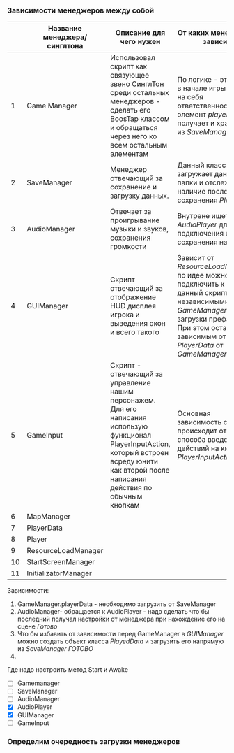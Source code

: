 ### Зависимости менеджеров между собой

|     | Название менеджера/ синглтона | Описание для чего нужен                                                                                                                                                                           | От каких менеджеров зависит                                                                                                                                                                                      | син-тон |
| --- | ----------------------------- | ------------------------------------------------------------------------------------------------------------------------------------------------------------------------------------------------- | ---------------------------------------------------------------------------------------------------------------------------------------------------------------------------------------------------------------- | ------- |
| 1   | Game Manager                  | Использовал скрипт как связующее звено СинглТон среди остальных менеджеров - сделать его BoosTap классом и обращаться через него ко всем остальным элементам                                      | По логике - этот класс в начале игры берет на себя ответственность за элемент *playerData* , получает и хранит его из *SaveManager*                                                                              | +       |
| 2   | SaveManager                   | Менеджер отвечающий за сохранение и загрузку данных.                                                                                                                                              | Данный класс загружает данные из папки и отслеживает наличие последнего сохранения *PlayerData*                                                                                                                  | +       |
| 3   | AudioManager                  | Отвечает за проигрывание музыки и звуков, сохранения громкости                                                                                                                                    | Внутрене ищет *AudioPlayer* для подключения и сохранения настроек                                                                                                                                                | +       |
| 4   | GUIManager                    | Скрипт отвечающий за отображение HUD дисплея игрока и выведения окон и всего такого                                                                                                               | Зависит от *ResourceLoadManager*, по идее можно подключить к нему данный скрипт и быть независимыми от *GameManager* для загрузки префабов. При этом остается зависимым от наличия *PlayerData* от *GameManager* | +       |
| 5   | GameInput                     | Скрипт - отвечающий за управление нашим персонажем. Для его написания использую функционал PlayerInputAction, который встроен всреду юнити как второй после написания действия по обычным кнопкам | Основная зависимость скрипта происходит от Нового способа введения действий на кнопки *PlayerInputAction*,                                                                                                       | +       |
| 6   | MapManager                    |                                                                                                                                                                                                   |                                                                                                                                                                                                                  |         |
| 7   | PlayerData                    |                                                                                                                                                                                                   |                                                                                                                                                                                                                  |         |
| 8   | Player                        |                                                                                                                                                                                                   |                                                                                                                                                                                                                  |         |
| 9   | ResourceLoadManager           |                                                                                                                                                                                                   |                                                                                                                                                                                                                  |         |
| 10  | StartScreenManager            |                                                                                                                                                                                                   |                                                                                                                                                                                                                  |         |
| 11  | InitializatorManager          |                                                                                                                                                                                                   |                                                                                                                                                                                                                  |         |

Зависимости:
1. GameManager.playerData - необходимо загрузить от SaveManager
2. AudioManager- обращается к AudioPlayer - надо сделать что бы последний получал настройки от менеджера при нахождение его на сцене *Готово*
3. Что бы избавить от зависимости перед GameManager в *GUIManager* можно создать объект класса *PlayedData* и загрузить его напрямую из *SaveManager* *ГОТОВО*
4. 

Где надо настроить метод Start и Awake
- [ ] Gamemanager
- [ ] SaveManager
- [ ] AudioManager
- [x] AudioPlayer
- [x] GUIManager
- [ ] GameInput
### Определим очередность загрузки менеджеров 
